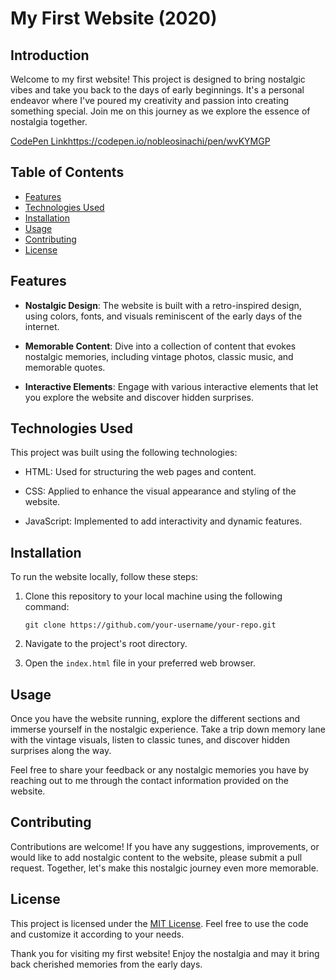 # My First Website (2020)

## Introduction

Welcome to my first website! This project is designed to bring nostalgic vibes and take you back to the days of early beginnings. It's a personal endeavor where I've poured my creativity and passion into creating something special. Join me on this journey as we explore the essence of nostalgia together.

[CodePen Link](https://codepen.io/nobleosinachi/pen/wvKYMGP)https://codepen.io/nobleosinachi/pen/wvKYMGP

## Table of Contents

- [Features](#features)
- [Technologies Used](#technologies-used)
- [Installation](#installation)
- [Usage](#usage)
- [Contributing](#contributing)
- [License](#license)

## Features

- **Nostalgic Design**: The website is built with a retro-inspired design, using colors, fonts, and visuals reminiscent of the early days of the internet.

- **Memorable Content**: Dive into a collection of content that evokes nostalgic memories, including vintage photos, classic music, and memorable quotes.

- **Interactive Elements**: Engage with various interactive elements that let you explore the website and discover hidden surprises.

## Technologies Used

This project was built using the following technologies:

- HTML: Used for structuring the web pages and content.

- CSS: Applied to enhance the visual appearance and styling of the website.

- JavaScript: Implemented to add interactivity and dynamic features.

## Installation

To run the website locally, follow these steps:

1. Clone this repository to your local machine using the following command:

   ```
   git clone https://github.com/your-username/your-repo.git
   ```

2. Navigate to the project's root directory.

3. Open the `index.html` file in your preferred web browser.

## Usage

Once you have the website running, explore the different sections and immerse yourself in the nostalgic experience. Take a trip down memory lane with the vintage visuals, listen to classic tunes, and discover hidden surprises along the way.

Feel free to share your feedback or any nostalgic memories you have by reaching out to me through the contact information provided on the website.

## Contributing

Contributions are welcome! If you have any suggestions, improvements, or would like to add nostalgic content to the website, please submit a pull request. Together, let's make this nostalgic journey even more memorable.

## License

This project is licensed under the [MIT License](LICENSE). Feel free to use the code and customize it according to your needs.

Thank you for visiting my first website! Enjoy the nostalgia and may it bring back cherished memories from the early days.
